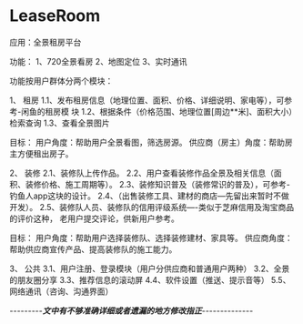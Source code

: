 # LeaseRoom

应用：全景租房平台

功能：
 1、720全景看房
 2、地图定位
 3、实时通讯

功能按用户群体分两个模块：

1、	租房
	1.1、发布租房信息（地理位置、面积、价格、详细说明、家电等），可参考-闲鱼的租房模
	     块
	1.2、根据条件（价格范围、地理位置[周边**米]、面积大小）检索查询
	1.3、查看全景图片

  目标：
	用户角度：帮助用户全景看图，筛选房源。
	供应商（房主）角度：帮助房主方便租出房子。

2、	装修
	2.1、装修队上传作品。
	2.2、用户查看装修作品全景及相关信息（面积、装修价格、施工周期等）。
	2.3、装修知识普及（装修常识的普及），可参考-钓鱼人app这块的设计。
	2.4、（出售装修工具、建材的商店—先留出来暂时不做开发）。
	2.5、装修队人员、装修队的信用评级系统—-类似于芝麻信用及淘宝商品的评价这种，
	     老用户提交评论，供新用户参考。

  目标：
	用户角度：帮助用户选择装修队、选择装修建材、家具等。
	供应商角度：帮助供应商宣传产品、提高装修队的施工能力。

3、	公共 
	3.1、用户注册、登录模块（用户分供应商和普通用户两种）
	3.2、全景的朋友圈分享 
	3.3、推荐信息的滚动屏
	4.4、软件设置（推送、提示音等）
	5.5、网络通讯（咨询、沟通界面）

---------*********文中有不够准确详细或者遗漏的地方修改指正*********--------------


